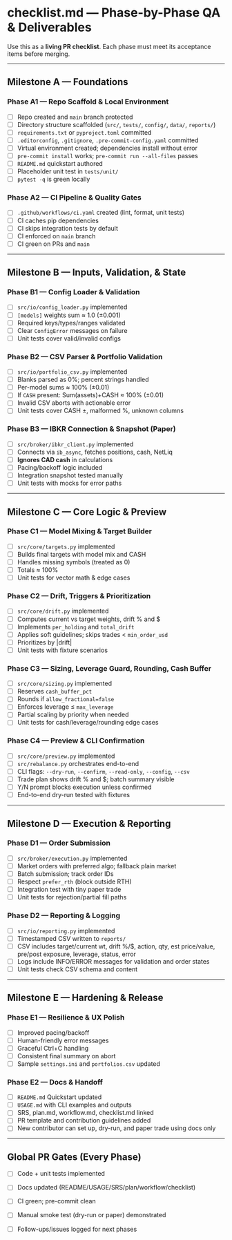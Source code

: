 # checklist.md — Phase-by-Phase QA & Deliverables

Use this as a **living PR checklist**. Each phase must meet its acceptance items before merging.

---

## Milestone A — Foundations

### Phase A1 — Repo Scaffold & Local Environment
- [ ] Repo created and `main` branch protected
- [ ] Directory structure scaffolded (`src/`, `tests/`, `config/`, `data/`, `reports/`)
- [ ] `requirements.txt` or `pyproject.toml` committed
- [ ] `.editorconfig`, `.gitignore`, `.pre-commit-config.yaml` committed
- [ ] Virtual environment created; dependencies install without error
- [ ] `pre-commit install` works; `pre-commit run --all-files` passes
- [ ] `README.md` quickstart authored
- [ ] Placeholder unit test in `tests/unit/`
- [ ] `pytest -q` is green locally

### Phase A2 — CI Pipeline & Quality Gates
- [ ] `.github/workflows/ci.yaml` created (lint, format, unit tests)
- [ ] CI caches pip dependencies
- [ ] CI skips integration tests by default
- [ ] CI enforced on `main` branch
- [ ] CI green on PRs and `main`

---

## Milestone B — Inputs, Validation, & State

### Phase B1 — Config Loader & Validation
- [ ] `src/io/config_loader.py` implemented
- [ ] `[models]` weights sum ≈ 1.0 (±0.001)
- [ ] Required keys/types/ranges validated
- [ ] Clear `ConfigError` messages on failure
- [ ] Unit tests cover valid/invalid configs

### Phase B2 — CSV Parser & Portfolio Validation
- [ ] `src/io/portfolio_csv.py` implemented
- [ ] Blanks parsed as 0%; percent strings handled
- [ ] Per-model sums ≈ 100% (±0.01)
- [ ] If `CASH` present: Sum(assets)+CASH ≈ 100% (±0.01)
- [ ] Invalid CSV aborts with actionable error
- [ ] Unit tests cover CASH ±, malformed %, unknown columns

### Phase B3 — IBKR Connection & Snapshot (Paper)
- [ ] `src/broker/ibkr_client.py` implemented
- [ ] Connects via `ib_async`, fetches positions, cash, NetLiq
- [ ] **Ignores CAD cash** in calculations
- [ ] Pacing/backoff logic included
- [ ] Integration snapshot tested manually
- [ ] Unit tests with mocks for error paths

---

## Milestone C — Core Logic & Preview

### Phase C1 — Model Mixing & Target Builder
- [ ] `src/core/targets.py` implemented
- [ ] Builds final targets with model mix and CASH
- [ ] Handles missing symbols (treated as 0)
- [ ] Totals ≈ 100%
- [ ] Unit tests for vector math & edge cases

### Phase C2 — Drift, Triggers & Prioritization
- [ ] `src/core/drift.py` implemented
- [ ] Computes current vs target weights, drift % and $
- [ ] Implements `per_holding` and `total_drift`
- [ ] Applies soft guidelines; skips trades < `min_order_usd`
- [ ] Prioritizes by |drift|
- [ ] Unit tests with fixture scenarios

### Phase C3 — Sizing, Leverage Guard, Rounding, Cash Buffer
- [ ] `src/core/sizing.py` implemented
- [ ] Reserves `cash_buffer_pct`
- [ ] Rounds if `allow_fractional=false`
- [ ] Enforces leverage ≤ `max_leverage`
- [ ] Partial scaling by priority when needed
- [ ] Unit tests for cash/leverage/rounding edge cases

### Phase C4 — Preview & CLI Confirmation
- [ ] `src/core/preview.py` implemented
- [ ] `src/rebalance.py` orchestrates end-to-end
- [ ] CLI flags: `--dry-run`, `--confirm`, `--read-only`, `--config`, `--csv`
- [ ] Trade plan shows drift % and $; batch summary visible
- [ ] Y/N prompt blocks execution unless confirmed
- [ ] End-to-end dry-run tested with fixtures

---

## Milestone D — Execution & Reporting

### Phase D1 — Order Submission
- [ ] `src/broker/execution.py` implemented
- [ ] Market orders with preferred algo; fallback plain market
- [ ] Batch submission; track order IDs
- [ ] Respect `prefer_rth` (block outside RTH)
- [ ] Integration test with tiny paper trade
- [ ] Unit tests for rejection/partial fill paths

### Phase D2 — Reporting & Logging
- [ ] `src/io/reporting.py` implemented
- [ ] Timestamped CSV written to `reports/`
- [ ] CSV includes target/current wt, drift %/$, action, qty, est price/value, pre/post exposure, leverage, status, error
- [ ] Logs include INFO/ERROR messages for validation and order states
- [ ] Unit tests check CSV schema and content

---

## Milestone E — Hardening & Release

### Phase E1 — Resilience & UX Polish
- [ ] Improved pacing/backoff
- [ ] Human-friendly error messages
- [ ] Graceful Ctrl+C handling
- [ ] Consistent final summary on abort
- [ ] Sample `settings.ini` and `portfolios.csv` updated

### Phase E2 — Docs & Handoff
- [ ] `README.md` Quickstart updated
- [ ] `USAGE.md` with CLI examples and outputs
- [ ] SRS, plan.md, workflow.md, checklist.md linked
- [ ] PR template and contribution guidelines added
- [ ] New contributor can set up, dry-run, and paper trade using docs only

---

## Global PR Gates (Every Phase)
- [ ] Code + unit tests implemented
- [ ] Docs updated (README/USAGE/SRS/plan/workflow/checklist)
- [ ] CI green; pre-commit clean
- [ ] Manual smoke test (dry-run or paper) demonstrated
- [ ] Follow-ups/issues logged for next phases

